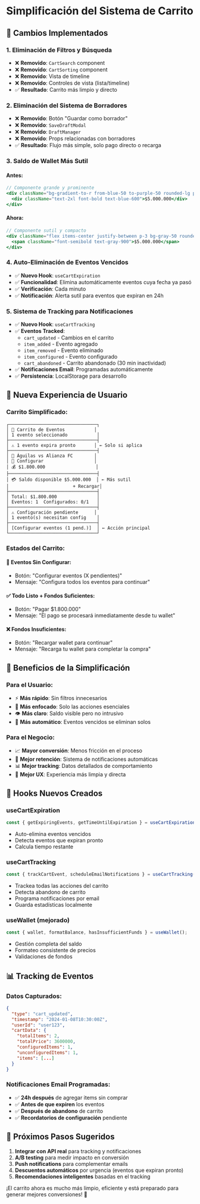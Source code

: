 # Simplificación del Sistema de Carrito

## 🎯 **Cambios Implementados**

### 1. **Eliminación de Filtros y Búsqueda**
- ❌ **Removido**: `CartSearch` component
- ❌ **Removido**: `CartSorting` component  
- ❌ **Removido**: Vista de timeline
- ❌ **Removido**: Controles de vista (lista/timeline)
- ✅ **Resultado**: Carrito más limpio y directo

### 2. **Eliminación del Sistema de Borradores**
- ❌ **Removido**: Botón "Guardar como borrador"
- ❌ **Removido**: `SaveDraftModal` 
- ❌ **Removido**: `DraftManager`
- ❌ **Removido**: Props relacionadas con borradores
- ✅ **Resultado**: Flujo más simple, solo pago directo o recarga

### 3. **Saldo de Wallet Más Sutil**
#### **Antes:**
```jsx
// Componente grande y prominente
<div className="bg-gradient-to-r from-blue-50 to-purple-50 rounded-lg p-4 border border-blue-200">
  <div className="text-2xl font-bold text-blue-600">$5.000.000</div>
</div>
```

#### **Ahora:**
```jsx
// Componente sutil y compacto
<div className="flex items-center justify-between p-3 bg-gray-50 rounded-lg">
  <span className="font-semibold text-gray-900">$5.000.000</span>
</div>
```

### 4. **Auto-Eliminación de Eventos Vencidos**
- ✅ **Nuevo Hook**: `useCartExpiration`
- ✅ **Funcionalidad**: Elimina automáticamente eventos cuya fecha ya pasó
- ✅ **Verificación**: Cada minuto
- ✅ **Notificación**: Alerta sutil para eventos que expiran en 24h

### 5. **Sistema de Tracking para Notificaciones**
- ✅ **Nuevo Hook**: `useCartTracking`
- ✅ **Eventos Tracked**:
  - `cart_updated` - Cambios en el carrito
  - `item_added` - Evento agregado
  - `item_removed` - Evento eliminado
  - `item_configured` - Evento configurado
  - `cart_abandoned` - Carrito abandonado (30 min inactividad)
- ✅ **Notificaciones Email**: Programadas automáticamente
- ✅ **Persistencia**: LocalStorage para desarrollo

## 🎨 **Nueva Experiencia de Usuario**

### **Carrito Simplificado:**
```
┌─────────────────────────────────┐
│ 🛒 Carrito de Eventos           │
│ 1 evento seleccionado           │
├─────────────────────────────────┤
│ ⚠️ 1 evento expira pronto       │ ← Solo si aplica
├─────────────────────────────────┤
│ 📅 Águilas vs Alianza FC        │
│ 🔧 Configurar                   │
│ 💰 $1.800.000                   │
├─────────────────────────────────┤
│ 💳 Saldo disponible $5.000.000  │ ← Más sutil
│                        + Recargar│
├─────────────────────────────────┤
│ Total: $1.800.000               │
│ Eventos: 1  Configurados: 0/1   │
├─────────────────────────────────┤
│ ⚠️ Configuración pendiente      │
│ 1 evento(s) necesitan config    │
├─────────────────────────────────┤
│ [Configurar eventos (1 pend.)]  │ ← Acción principal
└─────────────────────────────────┘
```

### **Estados del Carrito:**

#### **🔧 Eventos Sin Configurar:**
- Botón: "Configurar eventos (X pendientes)"
- Mensaje: "Configura todos los eventos para continuar"

#### **✅ Todo Listo + Fondos Suficientes:**
- Botón: "Pagar $1.800.000"
- Mensaje: "El pago se procesará inmediatamente desde tu wallet"

#### **❌ Fondos Insuficientes:**
- Botón: "Recargar wallet para continuar"
- Mensaje: "Recarga tu wallet para completar la compra"

## 🚀 **Beneficios de la Simplificación**

### **Para el Usuario:**
- ⚡ **Más rápido**: Sin filtros innecesarios
- 🎯 **Más enfocado**: Solo las acciones esenciales
- 👁️ **Más claro**: Saldo visible pero no intrusivo
- 🔄 **Más automático**: Eventos vencidos se eliminan solos

### **Para el Negocio:**
- 📈 **Mayor conversión**: Menos fricción en el proceso
- 📧 **Mejor retención**: Sistema de notificaciones automáticas
- 📊 **Mejor tracking**: Datos detallados de comportamiento
- 🎨 **Mejor UX**: Experiencia más limpia y directa

## 🔧 **Hooks Nuevos Creados**

### **useCartExpiration**
```typescript
const { getExpiringEvents, getTimeUntilExpiration } = useCartExpiration();
```
- Auto-elimina eventos vencidos
- Detecta eventos que expiran pronto
- Calcula tiempo restante

### **useCartTracking**
```typescript
const { trackCartEvent, scheduleEmailNotifications } = useCartTracking();
```
- Trackea todas las acciones del carrito
- Detecta abandono de carrito
- Programa notificaciones por email
- Guarda estadísticas localmente

### **useWallet** (mejorado)
```typescript
const { wallet, formatBalance, hasInsufficientFunds } = useWallet();
```
- Gestión completa del saldo
- Formateo consistente de precios
- Validaciones de fondos

## 📊 **Tracking de Eventos**

### **Datos Capturados:**
```json
{
  "type": "cart_updated",
  "timestamp": "2024-01-08T10:30:00Z",
  "userId": "user123",
  "cartData": {
    "totalItems": 2,
    "totalPrice": 3600000,
    "configuredItems": 1,
    "unconfiguredItems": 1,
    "items": [...]
  }
}
```

### **Notificaciones Email Programadas:**
- ✅ **24h después** de agregar items sin comprar
- ✅ **Antes de que expiren** los eventos
- ✅ **Después de abandono** de carrito
- ✅ **Recordatorios de configuración** pendiente

## 🎯 **Próximos Pasos Sugeridos**

1. **Integrar con API real** para tracking y notificaciones
2. **A/B testing** para medir impacto en conversión
3. **Push notifications** para complementar emails
4. **Descuentos automáticos** por urgencia (eventos que expiran pronto)
5. **Recomendaciones inteligentes** basadas en el tracking

¡El carrito ahora es mucho más limpio, eficiente y está preparado para generar mejores conversiones! 🎉